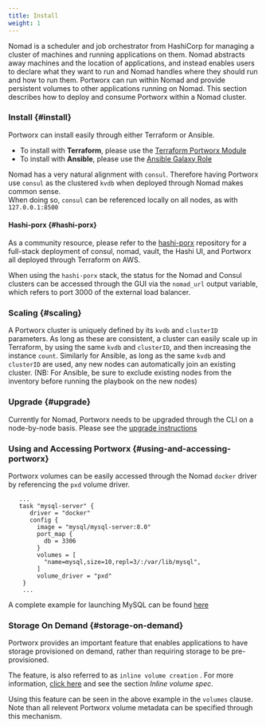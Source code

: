 ```yaml
---
title: Install
weight: 1
---
```


Nomad is a scheduler and job orchestrator from HashiCorp for managing a cluster of machines and running applications on them. Nomad abstracts away machines and the location of applications, and instead enables users to declare what they want to run and Nomad handles where they should run and how to run them. Portworx can run within Nomad and provide persistent volumes to other applications running on Nomad. This section describes how to deploy and consume Portworx within a Nomad cluster.

### Install {#install}

Portworx can install easily through either Terraform or Ansible.

* To install with **Terraform**, please use the [Terraform Portworx Module](https://registry.terraform.io/modules/portworx/portworx-instance/)
* To install with **Ansible**, please use the [Ansible Galaxy Role](https://galaxy.ansible.com/portworx/portworx-defaults/)

Nomad has a very natural alignment with `consul`. Therefore having Portworx use `consul` as the clustered `kvdb` when deployed through Nomad makes common sense.  
 When doing so, `consul` can be referenced locally on all nodes, as with `127.0.0.1:8500`

#### Hashi-porx {#hashi-porx}

As a community resource, please refer to the [hashi-porx](https://github.com/portworx/terraporx/tree/master/hashi-porx/aws) repository for a full-stack deployment of consul, nomad, vault, the Hashi UI, and Portworx all deployed through Terraform on AWS.

When using the `hashi-porx` stack, the status for the Nomad and Consul clusters can be accessed through the GUI via the `nomad_url` output variable, which refers to port 3000 of the external load balancer.

### Scaling {#scaling}

A Portworx cluster is uniquely defined by its `kvdb` and `clusterID` parameters. As long as these are consistent, a cluster can easily scale up in Terraform, by using the same `kvdb` and `clusterID`, and then increasing the instance `count`. Similarly for Ansible, as long as the same `kvdb` and `clusterID` are used, any new nodes can automatically join an existing cluster. \(NB: For Ansible, be sure to exclude existing nodes from the inventory before running the playbook on the new nodes\)

### Upgrade {#upgrade}

Currently for Nomad, Portworx needs to be upgraded through the CLI on a node-by-node basis. Please see the [upgrade instructions](/install-with-other/operate-and-maintain)

### Using and Accessing Portworx {#using-and-accessing-portworx}

Portworx volumes can be easily accessed through the Nomad `docker` driver by referencing the `pxd` volume driver.

```text
   ...
   task "mysql-server" {
      driver = "docker"
      config {
        image = "mysql/mysql-server:8.0"
        port_map {
          db = 3306
        }
        volumes = [
          "name=mysql,size=10,repl=3/:/var/lib/mysql",
        ]
        volume_driver = "pxd"
    }
    ...
```

A complete example for launching MySQL can be found [here](https://github.com/portworx/terraporx/blob/master/hashi-porx/aws/nomad/examples/mysql.nomad)

### Storage On Demand {#storage-on-demand}

Portworx provides an important feature that enables applications to have storage provisioned on demand, rather than requiring storage to be pre-provisioned.

The feature, is also referred to as `inline volume creation` . For more information, [click here](/reference/cli/create-and-manage-volumes) and see the section _Inline volume spec_.

Using this feature can be seen in the above example in the `volumes` clause. Note than all relevent Portworx volume metadata can be specified through this mechanism.
